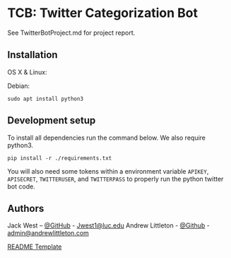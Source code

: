 # TCB: Twitter Categorization Bot


See TwitterBotProject.md for project report.


## Installation

OS X & Linux:

Debian:

```
sudo apt install python3
```



## Development setup

To install all dependencies run the command below. We also require python3. 

```
pip install -r ./requirements.txt
```

You will also need some tokens within a environment variable `APIKEY`, `APISECRET`, `TWITTERUSER`, and `TWITTERPASS` to properly run the python twitter bot code.  


## Authors

Jack West – [@GitHub](https://github.com/jweezy24) - Jwest1@luc.edu 
Andrew Littleton - [@Github](https://github.com/alittleton98) - admin@andrewlittleton.com

[README Template](https://github.com/dbader/readme-template)



